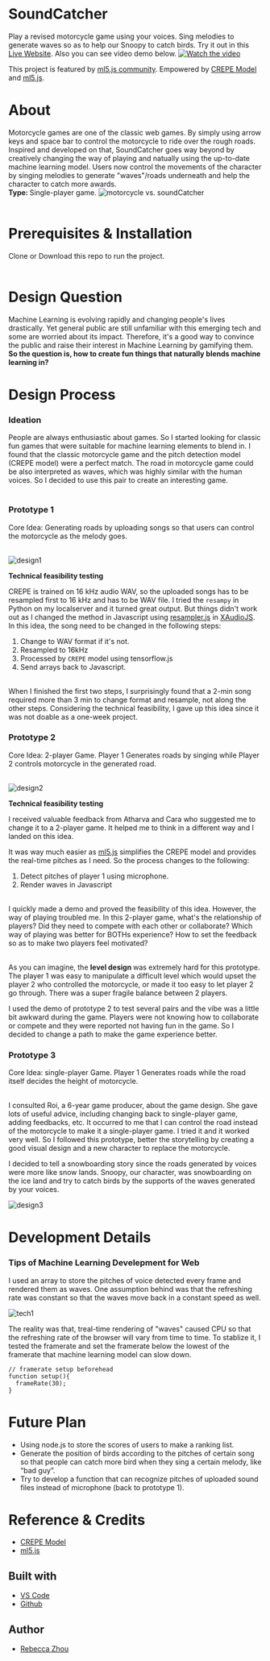 # SoundCatcher

Play a revised motorcycle game using your voices. Sing melodies to generate waves so as to help our Snoopy to catch birds. Try it out in this [Live Website](https://rebeccazhou666-final-dwd.glitch.me/). Also you can see video demo below.
[![Watch the video](assets/startScreen.jpg)](https://youtu.be/79tOUtaQ_Ns)

This project is featured by [ml5.js community](https://ml5js.org/community). Empowered by [CREPE Model](github.com/marl/crepe) and [ml5.js](https://ml5js.org/).  

# About
Motorcycle games are one of the classic web games. By simply using arrow keys and space bar to control the motorcycle to ride over the rough roads. Inspired and developed on that, SoundCatcher goes way beyond by creatively changing the way of playing and natually using the up-to-date machine learning model. Users now control the movements of the character by singing melodies to generate "waves"/roads underneath and help the character to catch more awards. <br />
<strong>Type: </strong> Single-player game.
![motorcycle vs. soundCatcher](pictures/motor.gif)<br /><br />

# Prerequisites & Installation
Clone or Download this repo to run the project.<br /><br />

# Design Question
Machine Learning is evolving rapidly and changing people's lives drastically. Yet general public are still unfamiliar with this emerging tech and some are worried about its impact. Therefore, it's a good way to convince the public and raise their interest in Machine Learning by gamifying them. <strong>So the question is, how to create fun things that naturally blends machine learning in?</strong>

# Design Process
<h3>Ideation</h3>
People are always enthusiastic about games. So I started looking for classic fun games that were suitable for machine learning elements to blend in. I found that the classic motorcycle game and the pitch detection model (CREPE model) were a perfect match. The road in motorcycle game could be also interpreted as waves, which was highly similar with the human voices. So I decided to use this pair to create an interesting game.<br /><br />

<h3>Prototype 1</h3>
Core Idea: Generating roads by uploading songs so that users can control the motorcycle as the melody goes.<br /><br />

![design1](pictures/design1.png)

<strong>Technical feasibility testing</strong>

CREPE is trained on 16 kHz audio WAV, so the uploaded songs has to be resampled first to 16 kHz and has to be WAV file. I tried the
`resampy` in Python on my localserver and it turned great output. But things didn't work out as I changed the method in Javascript using  [resampler.js](https://github.com/taisel/XAudioJS/blob/master/resampler.js) in [XAudioJS](https://github.com/taisel/XAudioJS). <br />
In this idea, the song need to be changed in the following steps:
1. Change to WAV format if it's not.
2. Resampled to 16kHz
3. Processed by `CREPE` model using tensorflow.js
4. Send arrays back to Javascript.
<br />
When I finished the first two steps, I surprisingly found that a 2-min song required more than 3 min to change format and resample, not along the other steps. Considering the technical feasibility, I gave up this idea since it was not doable as a one-week project.<br />

<h3>Prototype 2</h3>
Core Idea: 2-player Game. Player 1 Generates roads by singing while Player 2 controls motorcycle in the generated road.<br /><br />

![design2](pictures/design2.png)

<strong>Technical feasibility testing</strong><br />

I received valuable feedback from Atharva and Cara who suggested me to change it to a 2-player game. It helped me to think in a different way and I landed on this idea.<br />

It was way much easier as [ml5.js](https://learn.ml5js.org/docs/#/reference/pitch-detection?id=pitchdetection) simplifies the CREPE model and provides the real-time pitches as I need. So the process changes to the following:
1. Detect pitches of player 1 using microphone.
2. Render waves in Javascript
<br />
I quickly made a demo and proved the feasibility of this idea. However, the way of playing troubled me. In this 2-player game, what's the relationship of players? Did they need to compete with each other or collaborate? Which way of playing was better for BOTHs experience? How to set the feedback so as to make two players feel motivated?<br /><br />

As you can imagine, the <strong>level design </strong> was extremely hard for this prototype. The player 1 was easy to manipulate a difficult level which would upset the player 2 who controlled the motorcycle, or made it too easy to let player 2 go through. There was a super fragile balance between 2 players. <br />

I used the demo of prototype 2 to test several pairs and the vibe was a little bit awkward during the game. Players were not knowing how to collaborate or compete and they were reported not having fun in the game. So I decided to change a path to make the game experience better.<br />

<h3>Prototype 3</h3>
Core Idea: single-player Game. Player 1 Generates roads while the road itself decides the height of motorcycle.<br /><br />

I consulted Roi, a 6-year game producer, about the game design. She gave lots of useful advice, including changing back to single-player game, adding feedbacks, etc. It occurred to me that I can control the road instead of the motorcycle to make it a single-player game. I tried it and it worked very well. So I followed this prototype, better the storytelling by creating a good visual design and a new character to replace the motorcycle.<br />

I decided to tell a snowboarding story since the roads generated by voices were more like snow lands. Snoopy, our character, was snowboarding on the ice land and try to catch birds by the supports of the waves generated by your voices.<br />

![design3](pictures/design3.png)


# Development Details
<h3>Tips of Machine Learning Develepment for Web</h3>

I used an array to store the pitches of voice detected every frame and rendered them as waves. One assumption behind was that the refreshing rate was constant so that the waves move back in a constant speed as well.

![tech1](pictures/tech1.PNG)

The reality was that, treal-time rendering of "waves" caused CPU so that the refreshing rate of the browser will vary from time to time. To stablize it, I tested the framerate and set the framerate below the lowest of the framerate that machine learning model can slow down.
~~~
// framerate setup beforehead
function setup(){
  frameRate(30);
}
~~~

# Future Plan
- Using node.js to store the scores of users to make a ranking list.
- Generate the position of birds according to the pitches of certain song so that people can catch more bird when they sing a certain melody, like “bad guy”.
- Try to develop a function that can recognize pitches of uploaded sound files instead of microphone (back to prototype 1).



# Reference & Credits
* [CREPE Model](github.com/marl/crepe)
* [ml5.js](https://ml5js.org/)


## Built with

* [VS Code](https://code.visualstudio.com/)
* [Github](https://github.com)

## Author

* [Rebecca Zhou](https://rebeccazhou.net) 
